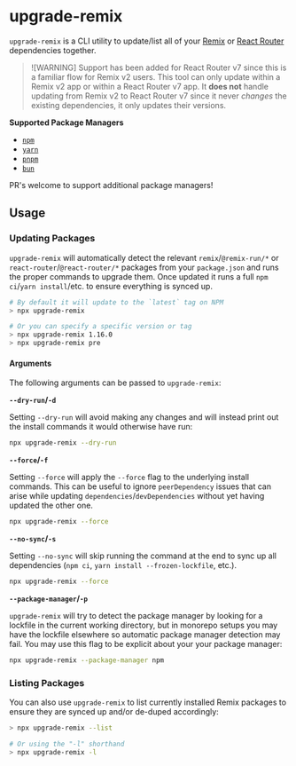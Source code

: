 # upgrade-remix

`upgrade-remix` is a CLI utility to update/list all of your [Remix](https://remix.run) or [React Router](https://reactrouter.com) dependencies together.

> ![WARNING]
> Support has been added for React Router v7 since this is a familiar flow for Remix v2 users. This tool can only update within a Remix v2 app or within a React Router v7 app. It **does not** handle updating from Remix v2 to React Router v7 since it never _changes_ the existing dependencies, it only updates their versions.

**Supported Package Managers**

- [`npm`](https://www.npmjs.com)
- [`yarn`](https://yarnpkg.com)
- [`pnpm`](https://pnpm.io)
- [`bun`](https://bun.sh)

PR's welcome to support additional package managers!

## Usage

### Updating Packages

`upgrade-remix` will automatically detect the relevant `remix`/`@remix-run/*` or `react-router`/`@react-router/*` packages from your `package.json` and runs the proper commands to upgrade them. Once updated it runs a full `npm ci`/`yarn install`/etc. to ensure everything is synced up.

```bash
# By default it will update to the `latest` tag on NPM
> npx upgrade-remix

# Or you can specify a specific version or tag
> npx upgrade-remix 1.16.0
> npx upgrade-remix pre
```

#### Arguments

The following arguments can be passed to `upgrade-remix`:

**`--dry-run`/`-d`**

Setting `--dry-run` will avoid making any changes and will instead print out the install commands it would otherwise have run:

```sh
npx upgrade-remix --dry-run
```

**`--force`/`-f`**

Setting `--force` will apply the `--force` flag to the underlying install commands. This can be useful to ignore `peerDependency` issues that can arise while updating `dependencies`/`devDependencies` without yet having updated the other one.

```sh
npx upgrade-remix --force
```

**`--no-sync`/`-s`**

Setting `--no-sync` will skip running the command at the end to sync up all dependencies (`npm ci`, `yarn install --frozen-lockfile`, etc.).

```sh
npx upgrade-remix --force
```

**`--package-manager`/`-p`**

`upgrade-remix` will try to detect the package manager by looking for a lockfile in the current working directory, but in monorepo setups you may have the lockfile elsewhere so automatic package manager detection may fail. You may use this flag to be explicit about your your package manager:

```sh
npx upgrade-remix --package-manager npm
```

### Listing Packages

You can also use `upgrade-remix` to list currently installed Remix packages to ensure they are synced up and/or de-duped accordingly:

```bash
> npx upgrade-remix --list

# Or using the "-l" shorthand
> npx upgrade-remix -l
```
